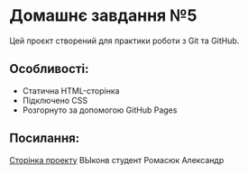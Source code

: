 # Домашнє завдання №5

Цей проєкт створений для практики роботи з Git та GitHub.

## Особливості:
- Статична HTML-сторінка
- Підключено CSS
- Розгорнуто за допомогою GitHub Pages

## Посилання:
[Сторінка проекту](https://ridvant-hub.github.io/home-work-5/)
ВЫконв студент Ромасюк Александр